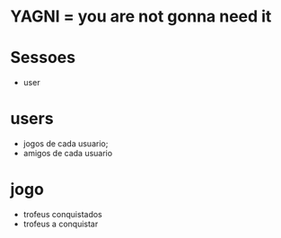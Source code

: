 # YAGNI =  you are not gonna need it

# Sessoes
- user

# users
- jogos de cada usuario;
- amigos de cada usuario

# jogo
- trofeus conquistados
- trofeus a conquistar
